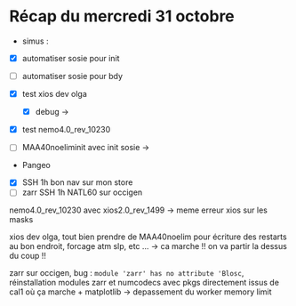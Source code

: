 # Récap du mercredi 31 octobre


* simus :
- [x] automatiser sosie pour init
- [ ] automatiser sosie pour bdy
- [x] test xios dev olga 
	- [x] debug ->
- [x] test nemo4.0_rev_10230
- [ ] MAA40noeliminit avec init sosie ->


* Pangeo
- [x] SSH 1h bon nav sur mon store
- [ ] zarr SSH 1h NATL60 sur occigen

nemo4.0_rev_10230 avec xios2.0_rev_1499 -> meme erreur xios sur les masks

xios dev olga, tout bien prendre de MAA40noelim pour écriture des restarts au bon endroit, forcage atm slp, etc … -> ca marche !! on va partir la dessus du coup !!

zarr sur occigen, bug : `module 'zarr' has no attribute 'Blosc`, réinstallation modules zarr et numcodecs avec pkgs directement issus de cal1 où ça marche + matplotlib -> depassement du worker memory limit